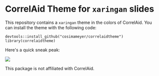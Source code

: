 # CorrelAid Theme for `xaringan` slides

This repository contains a `xaringan` theme in the colors of CorrelAid. You can install the theme with the following code:

```
devtools::install_github("cosimameyer/correlaidtheme")
library(correlaidtheme)
```

Here's a quick sneak peak:

![](https://cosimameyer.rbind.io/media/correlaidtheme.gif)

This package is not affiliated with CorrelAid.

